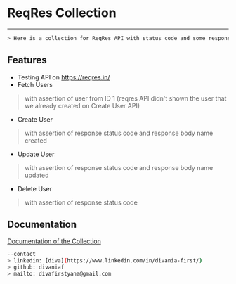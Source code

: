 # ReqRes Collection
---
````bash
> Here is a collection for ReqRes API with status code and some responses assertion
````

## Features

- Testing API on https://reqres.in/
- Fetch Users
> with assertion of user from ID 1 (reqres API didn't shown the user that we already created on Create User API)
- Create User
> with assertion of response status code and response body name created
- Update User
> with assertion of response status code and response body name updated
- Delete User
> with assertion of response status code

## Documentation
[Documentation of the Collection](https://documenter.getpostman.com/view/24819699/2s93sjUomo)


````bash
--contact
> linkedin: [diva](https://www.linkedin.com/in/divania-first/)
> github: divaniaf
> mailto: divafirstyana@gmail.com
````

